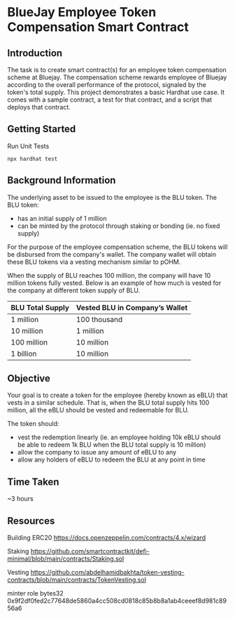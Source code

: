 # **BlueJay Employee Token Compensation Smart Contract**

## **Introduction**

The task is to create smart contract(s) for an employee token compensation scheme at Bluejay. The compensation scheme rewards employee of Bluejay according to the overall performance of the protocol, signaled by the token's total supply.
This project demonstrates a basic Hardhat use case. It comes with a sample contract, a test for that contract, and a script that deploys that contract.

## **Getting Started**

Run Unit Tests

```shell
npx hardhat test
```

## **Background Information**

The underlying asset to be issued to the employee is the BLU token. The BLU token:

- has an initial supply of 1 million
- can be minted by the protocol through staking or bonding (ie. no fixed supply)

For the purpose of the employee compensation scheme, the BLU tokens will be disbursed from the company's wallet. The company wallet will obtain these BLU tokens via a vesting mechanism similar to pOHM.

When the supply of BLU reaches 100 million, the company will have 10 million tokens fully vested. Below is an example of how much is vested for the company at different token supply of BLU.

| BLU Total Supply | Vested BLU in Company’s Wallet |
| ---------------- | ------------------------------ |
| 1 million        | 100 thousand                   |
| 10 million       | 1 million                      |
| 100 million      | 10 million                     |
| 1 billion        | 10 million                     |

## **Objective**

Your goal is to create a token for the employee (hereby known as eBLU) that vests in a similar schedule. That is, when the BLU total supply hits 100 million, all the eBLU should be vested and redeemable for BLU.

The token should:

- vest the redemption linearly (ie. an employee holding 10k eBLU should be able to redeem 1k BLU when the BLU total supply is 10 million)
- allow the company to issue any amount of eBLU to any
- allow any holders of eBLU to redeem the BLU at any point in time

## **Time Taken**

~3 hours

## **Resources**

Building ERC20
https://docs.openzeppelin.com/contracts/4.x/wizard

Staking
https://github.com/smartcontractkit/defi-minimal/blob/main/contracts/Staking.sol

Vesting
https://github.com/abdelhamidbakhta/token-vesting-contracts/blob/main/contracts/TokenVesting.sol

minter role bytes32
0x9f2df0fed2c77648de5860a4cc508cd0818c85b8b8a1ab4ceeef8d981c8956a6

